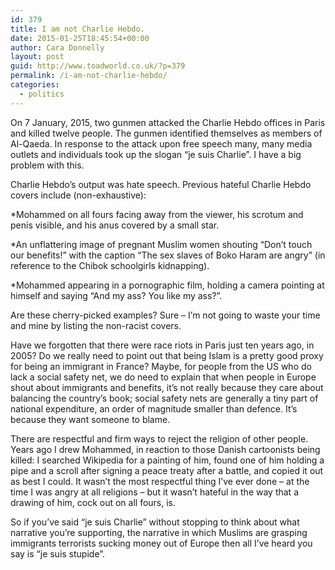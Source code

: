 ```yaml
---
id: 379
title: I am not Charlie Hebdo.
date: 2015-01-25T18:45:54+00:00
author: Cara Donnelly
layout: post
guid: http://www.toadworld.co.uk/?p=379
permalink: /i-am-not-charlie-hebdo/
categories:
  - politics
---
```

On 7 January, 2015, two gunmen attacked the Charlie Hebdo offices in Paris and killed twelve people. The gunmen identified themselves as members of Al-Qaeda. In response to the attack upon free speech many, many media outlets and individuals took up the slogan &#8220;je suis Charlie&#8221;. I have a big problem with this.

Charlie Hebdo&#8217;s output was hate speech. Previous hateful Charlie Hebdo covers include (non-exhaustive):

*Mohammed on all fours facing away from the viewer, his scrotum and penis visible, and his anus covered by a small star.

*An unflattering image of pregnant Muslim women shouting &#8220;Don&#8217;t touch our benefits!&#8221; with the caption &#8220;The sex slaves of Boko Haram are angry&#8221; (in reference to the Chibok schoolgirls kidnapping).

*Mohammed appearing in a pornographic film, holding a camera pointing at himself and saying &#8220;And my ass? You like my ass?&#8221;.

Are these cherry-picked examples? Sure &#8211; I&#8217;m not going to waste your time and mine by listing the non-racist covers.

Have we forgotten that there were race riots in Paris just ten years ago, in 2005? Do we really need to point out that being Islam is a pretty good proxy for being an immigrant in France? Maybe, for people from the US who do lack a social safety net, we do need to explain that when people in Europe shout about immigrants and benefits, it&#8217;s not really because they care about balancing the country&#8217;s book; social safety nets are generally a tiny part of national expenditure, an order of magnitude smaller than defence. It&#8217;s because they want someone to blame.

There are respectful and firm ways to reject the religion of other people. Years ago I drew Mohammed, in reaction to those Danish cartoonists being killed: I searched Wikipedia for a painting of him, found one of him holding a pipe and a scroll after signing a peace treaty after a battle, and copied it out as best I could. It wasn&#8217;t the most respectful thing I&#8217;ve ever done &#8211; at the time I was angry at all religions &#8211; but it wasn&#8217;t hateful in the way that a drawing of him, cock out on all fours, is.

So if you&#8217;ve said &#8220;je suis Charlie&#8221; without stopping to think about what narrative you&#8217;re supporting, the narrative in which Muslims are grasping immigrants terrorists sucking money out of Europe then all I&#8217;ve heard you say is &#8220;je suis stupide&#8221;.